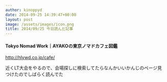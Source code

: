 ```yaml
---
author: kinoppyd
date: 2014-09-25 14:39:47+00:00
layout: post
image: /assets/images/icon.png
title: 2014/09/25 今日読んだ記事
---
```


#### Tokyo Nomad Work｜AYAKOの東京ノマドカフェ図鑑


http://hlywd.co.jp/cafe/

近くLT大会をやるので、会場探しに検索してたらなんかいいかんじのページ見つけたのでしばらく読んでた

